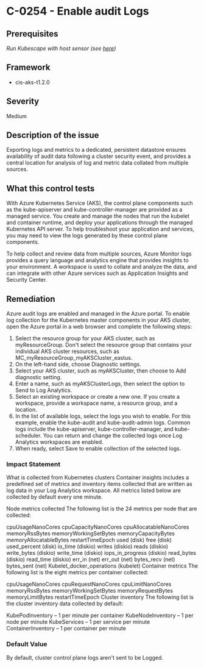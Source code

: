# C-0254 - Enable audit Logs

## Prerequisites
 *Run Kubescape with host sensor (see [here](https://hub.armo.cloud/docs/host-sensor))*
 
## Framework
* cis-aks-t1.2.0
 
## Severity
Medium

## Description of the issue
Exporting logs and metrics to a dedicated, persistent datastore ensures availability of audit data following a cluster security event, and provides a central location for analysis of log and metric data collated from multiple sources.
 
## What this control tests 
With Azure Kubernetes Service (AKS), the control plane components such as the kube-apiserver and kube-controller-manager are provided as a managed service. You create and manage the nodes that run the kubelet and container runtime, and deploy your applications through the managed Kubernetes API server. To help troubleshoot your application and services, you may need to view the logs generated by these control plane components.

 To help collect and review data from multiple sources, Azure Monitor logs provides a query language and analytics engine that provides insights to your environment. A workspace is used to collate and analyze the data, and can integrate with other Azure services such as Application Insights and Security Center.
 
## Remediation
Azure audit logs are enabled and managed in the Azure portal. To enable log collection for the Kubernetes master components in your AKS cluster, open the Azure portal in a web browser and complete the following steps:

 1. Select the resource group for your AKS cluster, such as myResourceGroup. Don't select the resource group that contains your individual AKS cluster resources, such as MC\_myResourceGroup\_myAKSCluster\_eastus.
2. On the left-hand side, choose Diagnostic settings.
3. Select your AKS cluster, such as myAKSCluster, then choose to Add diagnostic setting.
4. Enter a name, such as myAKSClusterLogs, then select the option to Send to Log Analytics.
5. Select an existing workspace or create a new one. If you create a workspace, provide a workspace name, a resource group, and a location.
6. In the list of available logs, select the logs you wish to enable. For this example, enable the kube-audit and kube-audit-admin logs. Common logs include the kube-apiserver, kube-controller-manager, and kube-scheduler. You can return and change the collected logs once Log Analytics workspaces are enabled.
7. When ready, select Save to enable collection of the selected logs.
 
### Impact Statement
What is collected from Kubernetes clusters
Container insights includes a predefined set of metrics and inventory items collected that are written as log data in your Log Analytics workspace. All metrics listed below are collected by default every one minute.

 Node metrics collected
The following list is the 24 metrics per node that are collected:

 cpuUsageNanoCores
cpuCapacityNanoCores
cpuAllocatableNanoCores
memoryRssBytes
memoryWorkingSetBytes
memoryCapacityBytes
memoryAllocatableBytes
restartTimeEpoch
used (disk)
free (disk)
used\_percent (disk)
io\_time (diskio)
writes (diskio)
reads (diskio)
write\_bytes (diskio)
write\_time (diskio)
iops\_in\_progress (diskio)
read\_bytes (diskio)
read\_time (diskio)
err\_in (net)
err\_out (net)
bytes\_recv (net)
bytes\_sent (net)
Kubelet\_docker\_operations (kubelet)
Container metrics
The following list is the eight metrics per container collected:

 cpuUsageNanoCores
cpuRequestNanoCores
cpuLimitNanoCores
memoryRssBytes
memoryWorkingSetBytes
memoryRequestBytes
memoryLimitBytes
restartTimeEpoch
Cluster inventory
The following list is the cluster inventory data collected by default:

 KubePodInventory – 1 per minute per container
KubeNodeInventory – 1 per node per minute
KubeServices – 1 per service per minute
ContainerInventory – 1 per container per minute
 
### Default Value
By default, cluster control plane logs aren't sent to be Logged.
 
